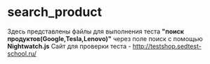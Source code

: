 # search_product

Здесь представлены файлы для выполнения теста **"поиск продуктов(Google,Tesla,Lenovo)"** через поле поиск с помощью **Nightwatch.js** 
Сайт для проверки теста - http://testshop.sedtest-school.ru/
